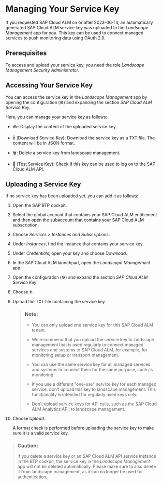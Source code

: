 <!-- loio87b78510c8cd4d4781249f0973ebaf17 -->

<link rel="stylesheet" type="text/css" href="../css/sap-icons.css"/>

# Managing Your Service Key

If you requested SAP Cloud ALM on or after 2023-06-14, an automatically generated SAP Cloud ALM service key was uploaded to the *Landscape Management* app for you. This key can be used to connect managed services to push monitoring data using OAuth 2.0.



<a name="loio87b78510c8cd4d4781249f0973ebaf17__section_fhc_m3b_nxb"/>

## Prerequisites

To access and upload your service key, you need the role *Landscape Management Security Administrator*.



<a name="loio87b78510c8cd4d4781249f0973ebaf17__section_gq4_htz_lxb"/>

## Accessing Your Service Key

You can access the service key in the *Landscape Management* app by opening the configuration \(:gear:\) and expanding the section *SAP Cloud ALM Service Key*.

Here, you can manage your service key as follows:

-   :eyeglasses:: Display the content of the uploaded service key.

-   <span class="SAP-icons"></span> \(Download Service Key\): Download the service key as a TXT file. The content will be in JSON format.

-   :wastebasket:: Delete a service key from landscape management.

-   <span class="SAP-icons"></span> \(Test Service Key\): Check if this key can be used to log on to the SAP Cloud ALM API.




<a name="loio87b78510c8cd4d4781249f0973ebaf17__section_qpg_2tz_lxb"/>

## Uploading a Service Key

If no service key has been uploaded yet, you can add it as follows:

1.  Open the SAP BTP cockpit.

2.  Select the global account that contains your SAP Cloud ALM entitlement and then open the subaccount that contains your SAP Cloud ALM subscription.

3.  Choose *Services* \> *Instances and Subscriptions*.

4.  Under *Instances*, find the instance that contains your service key.

5.  Under *Credentials*, open your key and choose *Download*.

6.  In the SAP Cloud ALM launchpad, open the *Landscape Management* app.

7.  Open the configuration \(:gear:\) and expand the section *SAP Cloud ALM Service Key*.

8.  Choose :heavy_plus_sign:.

9.  Upload the TXT file containing the service key.

    > ### Note:  
    > -   You can only upload one service key for this SAP Cloud ALM tenant.
    > 
    > -   We recommend that you upload the service key to landscape management that is used regularly to connect managed services and systems to SAP Cloud ALM, for example, for monitoring setup or transport management.
    > 
    > -   You can use the same service key for all managed services and systems to connect them for the same purpose, such as monitoring.
    > 
    > -   If you use a different "one-use" service key for each managed service, don't upload this key to landscape management. This functionality is intended for regularly used keys only.
    > 
    > -   Don't upload service keys for API calls, such as the SAP Cloud ALM Analytics API, to landscape management.

10. Choose *Upload.*

    A format check is performed before uploading the service key to make sure it is a valid service key.




> ### Caution:  
> If you delete a service key or an SAP Cloud ALM API service instance in the BTP cockpit, the service key in the *Landscape Management* app will not be deleted automatically. Please make sure to also delete it from landscape management, as it can no longer be used for authentication.

